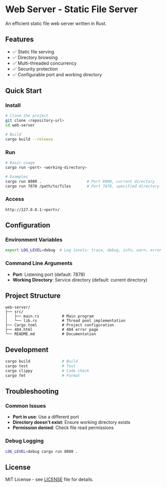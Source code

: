 # Web Server - Static File Server

An efficient static file web server written in Rust.

## Features

- ✅ Static file serving
- ✅ Directory browsing
- ✅ Multi-threaded concurrency
- ✅ Security protection
- ✅ Configurable port and working directory

## Quick Start

### Install
```bash
# Clone the project
git clone <repository-url>
cd web-server

# Build
cargo build --release
```

### Run
```bash
# Basic usage
cargo run <port> <working-directory>

# Examples
cargo run 8080 .                    # Port 8080, current directory
cargo run 7878 /path/to/files       # Port 7878, specified directory
```

### Access
```
http://127.0.0.1:<port>/
```

## Configuration

### Environment Variables
```bash
export LOG_LEVEL=debug  # Log levels: trace, debug, info, warn, error
```

### Command Line Arguments
- **Port**: Listening port (default: 7878)
- **Working Directory**: Service directory (default: current directory)

## Project Structure
```
web-server/
├── src/
│   ├── main.rs          # Main program
│   └── lib.rs           # Thread pool implementation
├── Cargo.toml           # Project configuration
├── 404.html             # 404 error page
└── README.md            # Documentation
```

## Development

```bash
cargo build              # Build
cargo test               # Test
cargo clippy             # Code check
cargo fmt                # Format
```

## Troubleshooting

### Common Issues
- **Port in use**: Use a different port
- **Directory doesn't exist**: Ensure working directory exists
- **Permission denied**: Check file read permissions

### Debug Logging
```bash
LOG_LEVEL=debug cargo run 8080 .
```

## License

MIT License - see [LICENSE](LICENSE) file for details. 